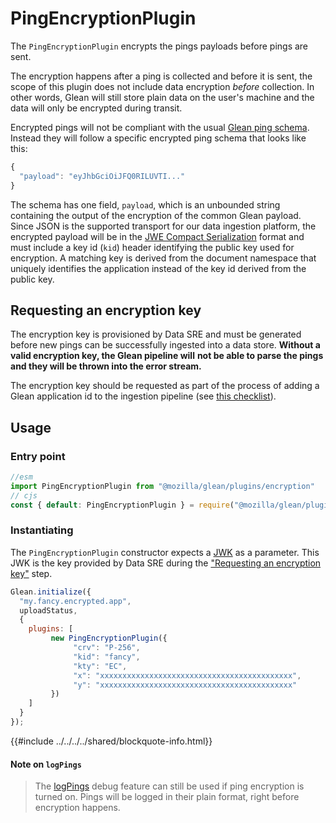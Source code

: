 # PingEncryptionPlugin

The `PingEncryptionPlugin` encrypts the pings payloads before pings are sent.

The encryption happens after a ping is collected and before it is sent, the scope
of this plugin does not include data encryption _before_ collection. In other words,
Glean will still store plain data on the user's machine and the data will only be
encrypted during transit.

Encrypted pings will not be compliant with the usual [Glean ping schema](https://github.com/mozilla-services/mozilla-pipeline-schemas/blob/main/schemas/glean/glean/glean.1.schema.json).
Instead they will follow a specific encrypted ping schema that looks like this:

```js
{
  "payload": "eyJhbGciOiJFQ0RILUVTI..."
}
```

The schema has one field, `payload`, which is an unbounded string containing the output of the
encryption of the common Glean payload. Since JSON is the supported transport for our data ingestion
platform, the encrypted payload will be in the [JWE Compact Serialization](https://tools.ietf.org/html/rfc7516#section-3.1)
format and must include a key id (`kid`) header identifying the public key used for encryption.
A matching key is derived from the document namespace that uniquely identifies the application
instead of the key id derived from the public key.

## Requesting an encryption key

The encryption key is provisioned by Data SRE and must be generated before new pings can be
successfully ingested into a data store. **Without a valid encryption key, the Glean pipeline will**
**not be able to parse the pings and they will be thrown into the error stream.**

The encryption key should be requested as part of the process of adding a Glean application id to the ingestion pipeline (see [this checklist](../../../user/adding-glean-to-your-project/index.md)).

## Usage

### Entry point

```js
//esm
import PingEncryptionPlugin from "@mozilla/glean/plugins/encryption"
// cjs
const { default: PingEncryptionPlugin } = require("@mozilla/glean/plugins/encryption");
```

### Instantiating

The `PingEncryptionPlugin` constructor expects a
[JWK](https://datatracker.ietf.org/doc/html/rfc7516#section-4.1.5) as a parameter.
This JWK is the key provided by Data SRE during the
["Requesting an encryption key"](#requesting-an-encryption-key) step.

```js
Glean.initialize({
  "my.fancy.encrypted.app",
  uploadStatus,
  {
    plugins: [
         new PingEncryptionPlugin({
              "crv": "P-256",
              "kid": "fancy",
              "kty": "EC",
              "x": "xxxxxxxxxxxxxxxxxxxxxxxxxxxxxxxxxxxxxxxxxxx",
              "y": "xxxxxxxxxxxxxxxxxxxxxxxxxxxxxxxxxxxxxxxxxxx"
         })
    ]
  }
});
```

{{#include ../../../../shared/blockquote-info.html}}

#### Note on `logPings`

> The [logPings](../../../reference/debug/logPings.md) debug feature can still be used if
> ping encryption is turned on. Pings will be logged in their plain format,
> right before encryption happens.
